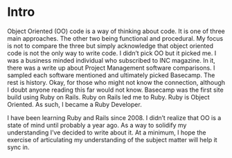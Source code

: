 # Intro

Object Oriented (OO) code is a way of thinking about code. It is one of three main approaches. The other two being functional and procedural. My focus is not to compare the three but simply acknowledge that object oriented code is not the only way to write code. 
I didn’t pick OO but it picked me. I was a business minded individual who subscribed to INC magazine. In it, there was a write up about Project Management software comparisons. I sampled each software mentioned and ultimately picked Basecamp. The rest is history. Okay, for those who might not know the connection, although I doubt anyone reading this far would not know. Basecamp was the first site build using Ruby on Rails. Ruby on Rails led me to Ruby. Ruby is Object Oriented. As such, I became a Ruby Developer. 

I have been learning Ruby and Rails since 2008. I didn’t realize that OO is a state of mind until probably a year ago. As a way to solidify my understanding I’ve decided to write about it. At a minimum, I hope the exercise of articulating my understanding of the subject matter will help it sync in.